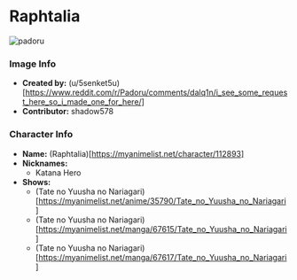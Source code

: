 # Raphtalia

![padoru](https://raw.githubusercontent.com/shadow578/Padoru-Padoru/master/Padoru/shield-hero-raphtalia.png "Raphtalia")

### Image Info
* **Created by:**    (u/5senket5u)[https://www.reddit.com/r/Padoru/comments/dalq1n/i_see_some_request_here_so_i_made_one_for_here/]
* **Contributor:**   shadow578

### Character Info
* **Name:**   (Raphtalia)[https://myanimelist.net/character/112893]
* **Nicknames:**
  * Katana Hero
* **Shows:**
  * (Tate no Yuusha no Nariagari)[https://myanimelist.net/anime/35790/Tate_no_Yuusha_no_Nariagari]
  * (Tate no Yuusha no Nariagari)[https://myanimelist.net/manga/67615/Tate_no_Yuusha_no_Nariagari]
  * (Tate no Yuusha no Nariagari)[https://myanimelist.net/manga/67617/Tate_no_Yuusha_no_Nariagari]
